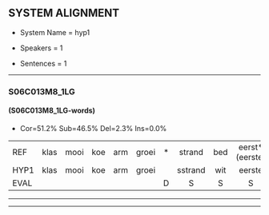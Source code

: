 
## SYSTEM ALIGNMENT

- System Name = hyp1

- Speakers = 1

- Sentences = 1

---

### S06C013M8_1LG

#### (S06C013M8_1LG-words)

- Cor=51.2%	Sub=46.5%	Del=2.3%	Ins=0.0%

|  |  |  |  |  |  |  |  |  |  |  |  |  |  |  |  |  |  |  |  |  |  |  |  |  |  |  |  |  |  |  |  |  |  |  |  |  |  |  |  |  |  |  |  |
|:--- |:---:|:---:|:---:|:---:|:---:|:---:|:---:|:---:|:---:|:---:|:---:|:---:|:---:|:---:|:---:|:---:|:---:|:---:|:---:|:---:|:---:|:---:|:---:|:---:|:---:|:---:|:---:|:---:|:---:|:---:|:---:|:---:|:---:|:---:|:---:|:---:|:---:|:---:|:---:|:---:|:---:|:---:|:---:|
| REF | klas | mooi | koe | arm | groei | * | strand | bed | eerst*(eerste) | voor | draai | * | sjaal | herfst | duur | straat | leeuw | * | clown | hoek | krant | hout | vriend | gauw | chips | groen | feest | reis | jas | huis | paard | vijf | muts | nieuw | kind | bang | oog | zacht | schoen | plas | neus | knoop | plank |
| HYP1 | klas | mooi | koe | arm | groei |  | sstrand | wit | eerste | voor | drai | sa | aal | jerfst | duur | straat | leouw | g | snoom | hoek | krant | wat | vrind | hou | chieps | groen | veest | reis | jas | huis | tacht | vijf | muts | neo | kind | bang | oog | zacht | schoen | telas | neus | knuup | tlank |
| EVAL |  |  |  |  |  | D | S | S | S |  | S | S | S | S |  |  | S | S | S |  |  | S | S | S | S |  | S |  |  |  | S |  |  | S |  |  |  |  |  | S |  | S | S |
---

---
